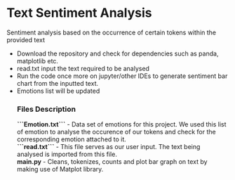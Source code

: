 # Text Sentiment Analysis
Sentiment analysis based on the occurrence of certain tokens within the provided text
<ul>
<li>Download the repository and check for dependencies such as panda, matplotlib etc.
<li>read.txt input the text required to be analysed
<li> Run the code once more on jupyter/other IDEs to generate sentiment bar chart from the inputted text. 
<li> Emotions list will be updated <br>

<h3>Files Description</h3>
<b>```Emotion.txt```</b> - Data set of emotions for this project. We used this list of emotion to analyse the occurence of our tokens and check for the corresponding emotion attached to it. <br>
  <b>```read.txt```</b> - This file serves as our user input. The text being analysed is imported from this file. <br>
<b>main.py</b> - Cleans, tokenizes, counts and plot bar graph on text by making use of Matplot library. <br>
